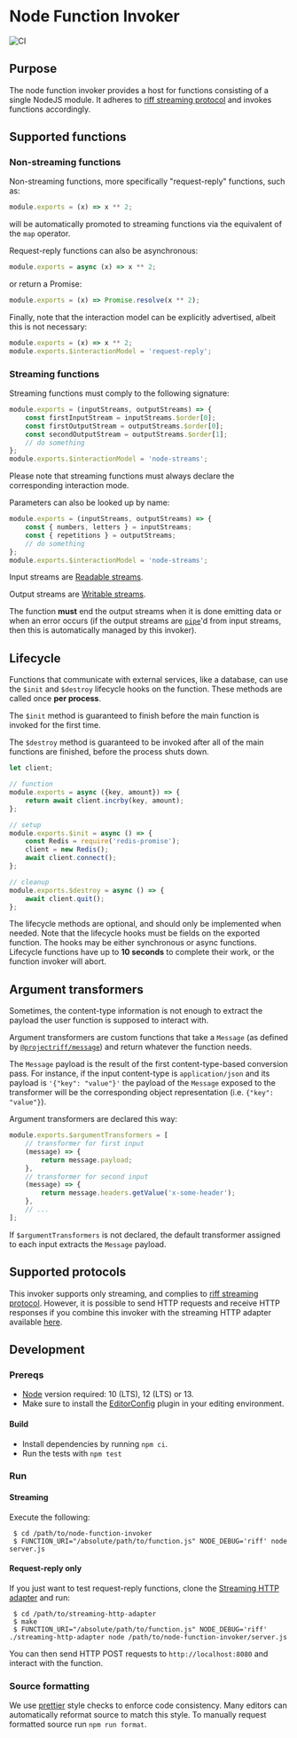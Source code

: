 # Node Function Invoker

![CI](https://github.com/projectriff/node-function-invoker/workflows/CI/badge.svg)

## Purpose

The node function invoker provides a host for functions consisting of a single NodeJS module.
It adheres to [riff streaming protocol](https://github.com/projectriff/streaming-processor)
and invokes functions accordingly.

## Supported functions

### Non-streaming functions

Non-streaming functions, more specifically "request-reply" functions, such as:
```js
module.exports = (x) => x ** 2;
```
will be automatically promoted to streaming functions via the equivalent of the `map` operator.

Request-reply functions can also be asynchronous:
```js
module.exports = async (x) => x ** 2;
```

or return a Promise:
```js
module.exports = (x) => Promise.resolve(x ** 2);
```

Finally, note that the interaction model can be explicitly advertised, albeit this is not necessary:
```js
module.exports = (x) => x ** 2;
module.exports.$interactionModel = 'request-reply';
```

### Streaming functions

Streaming functions must comply to the following signature:
```js
module.exports = (inputStreams, outputStreams) => {
    const firstInputStream = inputStreams.$order[0];
    const firstOutputStream = outputStreams.$order[0];
    const secondOutputStream = outputStreams.$order[1];
    // do something
};
module.exports.$interactionModel = 'node-streams';
```

Please note that streaming functions must always declare the corresponding interaction mode.

Parameters can also be looked up by name:
```js
module.exports = (inputStreams, outputStreams) => {
    const { numbers, letters } = inputStreams;
    const { repetitions } = outputStreams;
    // do something
};
module.exports.$interactionModel = 'node-streams';
```


Input streams are [Readable streams](https://nodejs.org/api/stream.html#stream_readable_streams).

Output streams are [Writable streams](https://nodejs.org/api/stream.html#stream_class_stream_readable).

The function **must** end the output streams when it is done emitting data or when an error occurs
(if the output streams are [`pipe`](https://nodejs.org/api/stream.html#stream_readable_pipe_destination_options)'d from
input streams, then this is automatically managed by this invoker).

## Lifecycle

Functions that communicate with external services, like a database, can use the `$init` and `$destroy` lifecycle hooks
on the function.
These methods are called once **per process**.

The `$init` method is guaranteed to finish before the main function is invoked for the first time.

The `$destroy` method is guaranteed to be invoked after all of the main functions are finished, before the process shuts down.

```js
let client;

// function
module.exports = async ({key, amount}) => {
    return await client.incrby(key, amount);
};

// setup
module.exports.$init = async () => {
    const Redis = require('redis-promise');
    client = new Redis();
    await client.connect();
};

// cleanup
module.exports.$destroy = async () => {
    await client.quit();
};
```

The lifecycle methods are optional, and should only be implemented when needed.
Note that the lifecycle hooks must be fields on the exported function.
The hooks may be either synchronous or async functions.
Lifecycle functions have up to **10 seconds** to complete their work, or the function invoker will abort.

## Argument transformers

Sometimes, the content-type information is not enough to extract the payload the user function is supposed to interact
with.

Argument transformers are custom functions that take a `Message` (as defined by [`@projectriff/message`](https://github.com/projectriff/node-message))
and return whatever the function needs.

The `Message` payload is the result of the first content-type-based  conversion pass. For instance, if the input
content-type is `application/json` and its payload is `'{"key": "value"}'` the payload of the `Message` exposed to the
transformer will be the corresponding object representation (i.e. `{"key": "value"}`).

Argument transformers are declared this way:

```js
module.exports.$argumentTransformers = [
    // transformer for first input
    (message) => {
        return message.payload;
    },
    // transformer for second input
    (message) => {
        return message.headers.getValue('x-some-header');
    },
    // ...
];
```

If `$argumentTransformers` is not declared, the default transformer assigned to each input extracts the `Message`
payload.

## Supported protocols

This invoker supports only streaming, and complies to [riff streaming protocol](https://github.com/projectriff/streaming-processor).
However, it is possible to send HTTP requests and receive HTTP responses if you combine this invoker with the streaming HTTP adapter available [here](https://github.com/projectriff/streaming-http-adapter).

## Development

### Prereqs

 - [Node](https://nodejs.org/en/download/) version required: 10 (LTS), 12 (LTS) or 13.
 - Make sure to install the [EditorConfig](https://editorconfig.org/) plugin in your editing environment.

#### Build

 - Install dependencies by running `npm ci`.
 - Run the tests with `npm test`

### Run

#### Streaming

Execute the following:

```shell script
 $ cd /path/to/node-function-invoker
 $ FUNCTION_URI="/absolute/path/to/function.js" NODE_DEBUG='riff' node server.js
```

#### Request-reply only

If you just want to test request-reply functions, clone the [Streaming HTTP adapter](https://github.com/projectriff/streaming-http-adapter) and run:

```shell script
 $ cd /path/to/streaming-http-adapter
 $ make
 $ FUNCTION_URI="/absolute/path/to/function.js" NODE_DEBUG='riff' ./streaming-http-adapter node /path/to/node-function-invoker/server.js
```

You can then send HTTP POST requests to `http://localhost:8080` and interact with the function.

### Source formatting

We use [prettier](https://prettier.io) style checks to enforce code consistency. Many editors can automatically reformat source to match this style. To manually request formatted source run `npm run format`.
